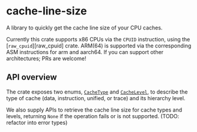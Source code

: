 # cache-line-size

A library to quickly get the cache line size of your CPU caches. 

Currently this crate supports x86 CPUs via the `CPUID` instruction, using the [`raw_cpuid`][raw_cpuid] crate. ARM(64) is supported via the corresponding ASM instructions for arm and aarch64. If you can support other architectures; PRs are welcome! 

## API overview

The crate exposes two enums, [`CacheType`](https://docs.rs/cache-size/latest/cache_size/enum.CacheType.html)
and [`CacheLevel`](https://docs.rs/cache-size/latest/cache_size/enum.CacheLevel.html), to describe
the type of cache (data, instruction, unified, or trace) and its hierarchy level. 

We also supply APIs to retrieve the cache line size for cache types and levels, returning `None` if the operation fails or is not supported. (TODO: refactor into error types)
